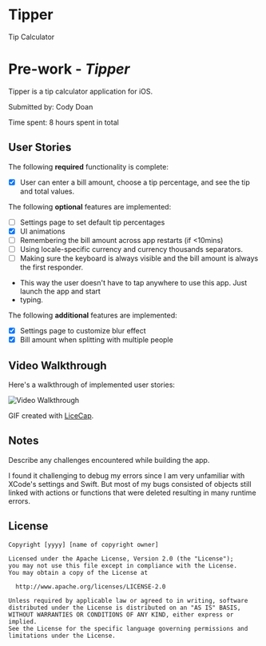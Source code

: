 # Tipper
Tip Calculator

# Pre-work - *Tipper*

Tipper is a tip calculator application for iOS.

Submitted by: Cody Doan

Time spent: 8 hours spent in total

## User Stories

The following **required** functionality is complete:
* [X] User can enter a bill amount, choose a tip percentage, and see the tip and total values.

The following **optional** features are implemented:
* [ ] Settings page to set default tip percentages
* [X] UI animations
* [ ] Remembering the bill amount across app restarts (if <10mins)
* [ ] Using locale-specific currency and currency thousands separators.
* [ ] Making sure the keyboard is always visible and the bill amount is always the first responder.
* This way the user doesn't have to tap anywhere to use this app. Just launch the app and start
* typing.

The following **additional** features are implemented:

- [X] Settings page to customize blur effect
- [X] Bill amount when splitting with multiple people

## Video Walkthrough 

Here's a walkthrough of implemented user stories:

<img src='http://i.imgur.com/6ZhGo4g.gif' title='Video Walkthrough' width='' alt='Video
Walkthrough' />

GIF created with [LiceCap](http://www.cockos.com/licecap/).

## Notes

Describe any challenges encountered while building the app.

I found it challenging to debug my errors since I am very unfamiliar with
XCode's settings and Swift. But most of my bugs consisted of objects still
linked with actions or functions that were deleted resulting in many runtime
errors.

## License

    Copyright [yyyy] [name of copyright owner]

    Licensed under the Apache License, Version 2.0 (the "License");
    you may not use this file except in compliance with the License.
    You may obtain a copy of the License at

      http://www.apache.org/licenses/LICENSE-2.0

    Unless required by applicable law or agreed to in writing, software
    distributed under the License is distributed on an "AS IS" BASIS,
    WITHOUT WARRANTIES OR CONDITIONS OF ANY KIND, either express or implied.
    See the License for the specific language governing permissions and
    limitations under the License.
